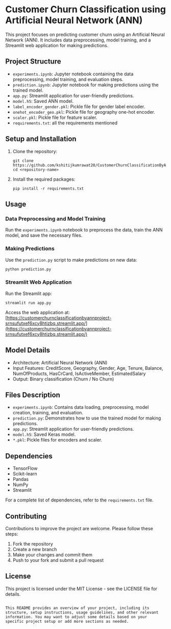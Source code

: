
# Customer Churn Classification using Artificial Neural Network (ANN)

This project focuses on predicting customer churn using an Artificial Neural Network (ANN). It includes data preprocessing, model training, and a Streamlit web application for making predictions.

## Project Structure

- `experiments.ipynb`: Jupyter notebook containing the data preprocessing, model training, and evaluation steps.
- `prediction.ipynb`: Jupyter notebook for making predictions using the trained model.
- `app.py`: Streamlit application for user-friendly predictions.
- `model.h5`: Saved ANN model.
- `label_encoder_gender.pkl`: Pickle file for gender label encoder.
- `onehot_encoder_geo.pkl`: Pickle file for geography one-hot encoder.
- `scaler.pkl`: Pickle file for feature scaler.
- `requirements.txt`: all the requirements mentioned

## Setup and Installation

1. Clone the repository:
   ```
   git clone https://github.com/kshitijkumrawat20/CustomerChurnClassificationByANNproject.git
   cd <repository-name>
   ```

2. Install the required packages:
   ```
   pip install -r requirements.txt
   ```

## Usage

### Data Preprocessing and Model Training

Run the `experiments.ipynb` notebook to preprocess the data, train the ANN model, and save the necessary files.

### Making Predictions

Use the `prediction.py` script to make predictions on new data:

```python
python prediction.py
```

### Streamlit Web Application

Run the Streamlit app:

```
streamlit run app.py
```

Access the web application at: [https://customerchurnclassificationbyannproject-srnsufutxef6xcy8htizbq.streamlit.app/](https://customerchurnclassificationbyannproject-srnsufutxef6xcy8htizbq.streamlit.app/)

## Model Details

- Architecture: Artificial Neural Network (ANN)
- Input Features: CreditScore, Geography, Gender, Age, Tenure, Balance, NumOfProducts, HasCrCard, IsActiveMember, EstimatedSalary
- Output: Binary classification (Churn / No Churn)

## Files Description

- `experiments.ipynb`: Contains data loading, preprocessing, model creation, training, and evaluation.
- `prediction.py`: Demonstrates how to use the trained model for making predictions.
- `app.py`: Streamlit application for user-friendly predictions.
- `model.h5`: Saved Keras model.
- `*.pkl`: Pickle files for encoders and scaler.

## Dependencies

- TensorFlow
- Scikit-learn
- Pandas
- NumPy
- Streamlit

For a complete list of dependencies, refer to the `requirements.txt` file.

## Contributing

Contributions to improve the project are welcome. Please follow these steps:

1. Fork the repository
2. Create a new branch
3. Make your changes and commit them
4. Push to your fork and submit a pull request

## License

This project is licensed under the MIT License - see the LICENSE file for details.
```

This README provides an overview of your project, including its structure, setup instructions, usage guidelines, and other relevant information. You may want to adjust some details based on your specific project setup or add more sections as needed.
